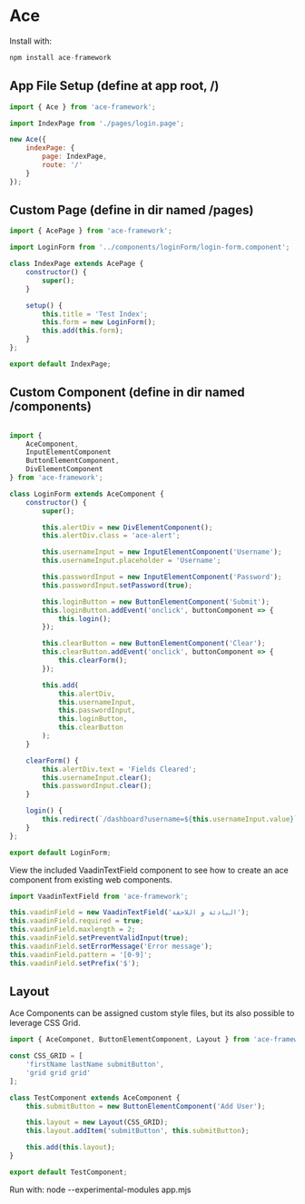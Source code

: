 # Ace

Install with:

```js
npm install ace-framework
```

## App File Setup (define at app root, /)

```js
import { Ace } from 'ace-framework';

import IndexPage from './pages/login.page';

new Ace({
    indexPage: {
        page: IndexPage,
        route: '/'
    }
});

```

## Custom Page (define in dir named /pages)

```js
import { AcePage } from 'ace-framework';

import LoginForm from '../components/loginForm/login-form.component';

class IndexPage extends AcePage {
    constructor() {
        super();
    }

    setup() {
        this.title = 'Test Index';
        this.form = new LoginForm();
        this.add(this.form);
    }
};

export default IndexPage;

```

## Custom Component (define in dir named /components)

```js

import {
    AceComponent,
    InputElementComponent
    ButtonElementComponent,
    DivElementComponent
} from 'ace-framework';

class LoginForm extends AceComponent {
    constructor() {
        super();

        this.alertDiv = new DivElementComponent();
        this.alertDiv.class = 'ace-alert';

        this.usernameInput = new InputElementComponent('Username');
        this.usernameInput.placeholder = 'Username';

        this.passwordInput = new InputElementComponent('Password');
        this.passwordInput.setPassword(true);

        this.loginButton = new ButtonElementComponent('Submit');
        this.loginButton.addEvent('onclick', buttonComponent => {
            this.login();
        });

        this.clearButton = new ButtonElementComponent('Clear');
        this.clearButton.addEvent('onclick', buttonComponent => {
            this.clearForm();
        });

        this.add(
            this.alertDiv,
            this.usernameInput,
            this.passwordInput,
            this.loginButton,
            this.clearButton
        );
    }

    clearForm() {
        this.alertDiv.text = 'Fields Cleared';
        this.usernameInput.clear();
        this.passwordInput.clear();
    }

    login() {
        this.redirect(`/dashboard?username=${this.usernameInput.value}`);
    }
};

export default LoginForm;
```

View the included VaadinTextField component to see how to create an ace component from existing web components.

```js
import VaadinTextField from 'ace-framework';

this.vaadinField = new VaadinTextField('البادئة و اللاحقة');
this.vaadinField.required = true;
this.vaadinField.maxlength = 2;
this.vaadinField.setPreventValidInput(true);
this.vaadinField.setErrorMessage('Error message');
this.vaadinField.pattern = '[0-9]';
this.vaadinField.setPrefix('$');
```

## Layout
Ace Components can be assigned custom style files, but its also possible to leverage CSS Grid.

```js
import { AceComponet, ButtonElementComponent, Layout } from 'ace-framework';

const CSS_GRID = [
    'firstName lastName submitButton',
    'grid grid grid'
];

class TestComponent extends AceComponent {
    this.submitButton = new ButtonElementComponent('Add User');

    this.layout = new Layout(CSS_GRID);
    this.layout.addItem('submitButton', this.submitButton);

    this.add(this.layout);
}

export default TestComponent;

```


Run with: node --experimental-modules app.mjs
